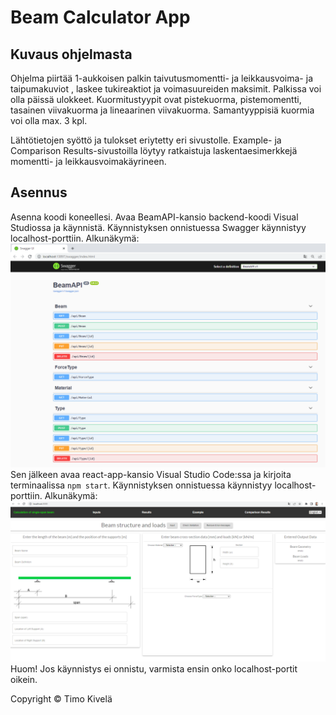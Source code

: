 # Beam Calculator App

## Kuvaus ohjelmasta

Ohjelma piirtää 1-aukkoisen palkin taivutusmomentti- ja leikkausvoima- ja taipumakuviot
, laskee tukireaktiot ja voimasuureiden maksimit.
Palkissa voi olla päissä ulokkeet.
Kuormitustyypit ovat pistekuorma, pistemomentti, tasainen viivakuorma ja lineaarinen viivakuorma.
Samantyyppisiä kuormia voi olla max. 3 kpl.

Lähtötietojen syöttö ja tulokset eriytetty eri sivustolle.
Example- ja Comparison Results-sivustoilla löytyy ratkaistuja laskentaesimerkkejä momentti- ja leikkausvoimakäyrineen.

## Asennus

Asenna koodi koneellesi. Avaa BeamAPI-kansio backend-koodi Visual Studiossa ja käynnistä. Käynnistyksen onnistuessa Swagger käynnistyy localhost-porttiin.
Alkunäkymä:
![Kuva](./BeamAPI/Images/layout_swagger.PNG)
Sen jälkeen avaa react-app-kansio Visual Studio Code:ssa ja kirjoita terminaalissa `npm start`. Käynnistyksen onnistuessa käynnistyy localhost-porttiin.
Alkunäkymä:
![Kuva](./react-app/src/images/layout_start.png)
Huom! Jos käynnistys ei onnistu, varmista ensin onko localhost-portit oikein.

Copyright © Timo Kivelä
